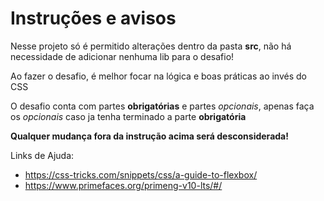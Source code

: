 # Instruções e avisos

Nesse projeto só é permitido alterações dentro da pasta __src__, não há necessidade de adicionar nenhuma lib para o desafio!

Ao fazer o desafio, é melhor focar na lógica e boas práticas ao invés do CSS 

O desafio conta com partes __obrigatórias__ e partes *opcionais*, apenas faça os *opcionais* caso ja tenha terminado a parte __obrigatória__ 

__Qualquer mudança fora da instrução acima será desconsiderada!__

Links de Ajuda:
 - https://css-tricks.com/snippets/css/a-guide-to-flexbox/
 - https://www.primefaces.org/primeng-v10-lts/#/
